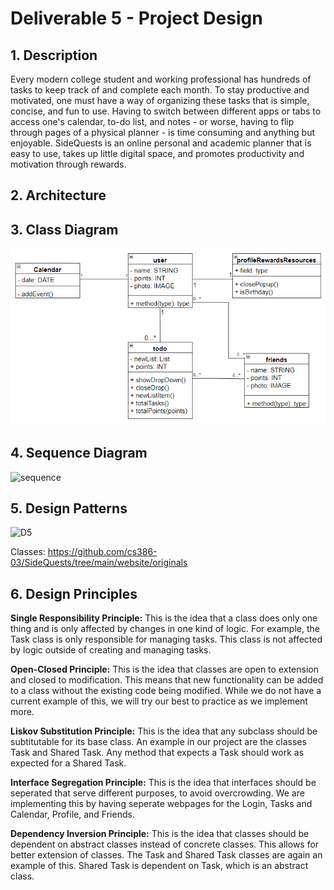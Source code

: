 # Deliverable 5 - Project Design

## 1. Description

Every modern college student and working professional has hundreds of tasks to keep track of and complete each month. To stay productive and motivated, one must have a way of organizing these tasks that is simple, concise, and fun to use. Having to switch between different apps or tabs to access one's calendar, to-do list, and notes - or worse, having to flip through pages of a physical planner - is time consuming and anything but enjoyable. SideQuests is an online personal and academic planner that is easy to use, takes up little digital space, and promotes productivity and motivation through rewards.

## 2. Architecture

## 3. Class Diagram
![diagram](D5ClassDiagram.jpg)

## 4. Sequence Diagram
![sequence](https://user-images.githubusercontent.com/102330088/229657060-06900296-8f1f-479d-8ebe-94fd0a25b796.jpg)

## 5. Design Patterns
![D5](https://user-images.githubusercontent.com/102330088/230231254-a2ebab82-8487-49e7-bd3c-2a5cc424c76d.jpg)

Classes: https://github.com/cs386-03/SideQuests/tree/main/website/originals

## 6. Design Principles

**Single Responsibility Principle:** This is the idea that a class does only one thing and is only affected by changes in one kind of logic. For example, the Task class is only responsible for managing tasks. This class is not affected by logic outside of creating and managing tasks.

**Open-Closed Principle:** This is the idea that classes are open to extension and closed to modification. This means that new functionality can be added to a class without the existing code being modified. While we do not have a current example of this, we will try our best to practice as we implement more.

**Liskov Substitution Principle:** This is the idea that any subclass should be subtitutable for its base class. An example in our project are the classes Task and Shared Task. Any method that expects a Task should work as expected for a Shared Task. 

**Interface Segregation Principle:** This is the idea that interfaces should be seperated that serve different purposes, to avoid overcrowding. We are implementing this by having seperate webpages for the Login, Tasks and Calendar, Profile, and Friends. 

**Dependency Inversion Principle:** This is the idea that classes should be dependent on abstract classes instead of concrete classes. This allows for better extension of classes. The Task and Shared Task classes are again an example of this. Shared Task is dependent on Task, which is an abstract class. 
